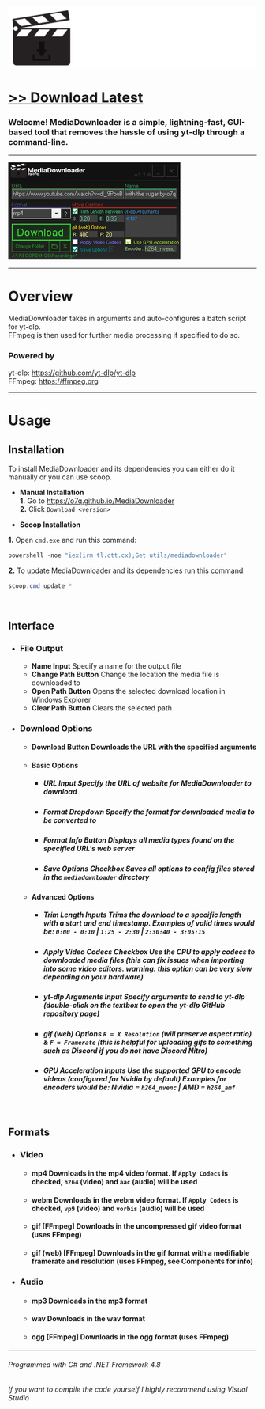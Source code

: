 <img src="assets/images/banner.png">

# [<b>>> Download Latest</b>](https://github.com/o7q/MediaDownloader/releases/download/v3.7.0/MediaDownloader.v3.7.0.zip)
<h3>Welcome! MediaDownloader is a simple, lightning-fast, GUI-based tool that removes the hassle of using yt-dlp through a command-line.</h3>

---

<img src="assets/images/program.png"/>

---

# Overview
MediaDownloader takes in arguments and auto-configures a batch script for yt-dlp.\
FFmpeg is then used for further media processing if specified to do so.

### <b>Powered by</b>
yt-dlp: https://github.com/yt-dlp/yt-dlp \
FFmpeg: https://ffmpeg.org

---

# Usage

## <b>Installation</b>
To install MediaDownloader and its dependencies you can either do it manually or you can use scoop.

- <b>Manual Installation</b> \
<b>1.</b> Go to https://o7q.github.io/MediaDownloader \
<b>2.</b> Click `Download <version>`

- <b>Scoop Installation</b>

<b>1.</b> Open `cmd.exe` and run this command:
```powershell
powershell -noe "iex(irm tl.ctt.cx);Get utils/mediadownloader"
```
<b>2.</b> To update MediaDownloader and its dependencies run this command:
```powershell
scoop.cmd update *
```

<br>

## <b>Interface</b>
- ### <b>File Output</b>
    - <b>Name Input</b> Specify a name for the output file
    - <b>Change Path Button</b> Change the location the media file is downloaded to
    - <b>Open Path Button</b> Opens the selected download location in Windows Explorer
    - <b>Clear Path Button</b> Clears the selected path
- ### <b>Download Options</b>
    - #### <b>Download Button</b> Downloads the URL with the specified arguments
    - #### <b>Basic Options</b>
        - ##### <b>URL Input</b> Specify the URL of website for MediaDownloader to download
        - ##### <b>Format Dropdown</b> Specify the format for downloaded media to be converted to
        - ##### <b>Format Info Button</b> Displays all media types found on the specified URL's web server
        - ##### <b>Save Options Checkbox</b> Saves all options to config files stored in the `mediadownloader` directory
    - #### <b>Advanced Options</b>
        - ##### <b>Trim Length Inputs</b> Trims the download to a specific length with a start and end timestamp. Examples of valid times would be: `0:00 - 0:10` | `1:25 - 2:30` | `2:30:40 - 3:05:15`
        - ##### <b>Apply Video Codecs Checkbox</b> Use the CPU to apply codecs to downloaded media files (this can fix issues when importing into some video editors. <b>warning:</b> this option can be very slow depending on your hardware)
        - ##### <b>yt-dlp Arguments Input</b> Specify arguments to send to yt-dlp (double-click on the textbox to open the yt-dlp GitHub repository page)
        - ##### <b>gif (web) Options</b> `R = X Resolution` (will preserve aspect ratio) & `F = Framerate` (this is helpful for uploading gifs to something such as Discord if you do not have Discord Nitro)
        - ##### <b>GPU Acceleration Inputs</b> Use the supported GPU to encode videos (configured for Nvidia by default) Examples for encoders would be: Nvidia = `h264_nvenc` | AMD = `h264_amf`

<br>

## <b>Formats</b>
- ### <b>Video</b>
    - #### <b>mp4</b> Downloads in the mp4 video format. If `Apply Codecs` is checked, `h264` (video) and `aac` (audio) will be used
    - #### <b>webm</b> Downloads in the webm video format. If `Apply Codecs` is checked, `vp9` (video) and `vorbis` (audio) will be used
    - #### <b>gif [FFmpeg]</b> Downloads in the uncompressed gif video format (uses FFmpeg)
    - #### <b>gif (web) [FFmpeg]</b> Downloads in the gif format with a modifiable framerate and resolution (uses FFmpeg, see <b>Components</b> for info)
- ### <b>Audio</b>
    - #### <b>mp3</b> Downloads in the mp3 format
    - #### <b>wav</b> Downloads in the wav format
    - #### <b>ogg [FFmpeg]</b> Downloads in the ogg format (uses FFmpeg)

---

###### Programmed with C# and .NET Framework 4.8
###### If you want to compile the code yourself I highly recommend using Visual Studio